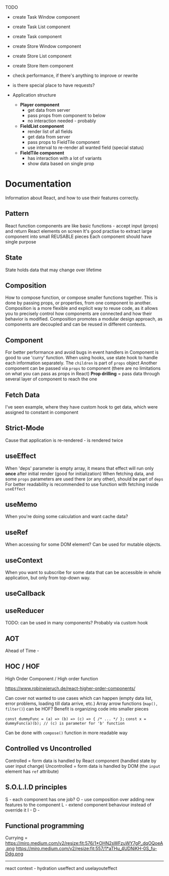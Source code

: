 TODO


- create Task Window component
- create Task List component
- create Task component
- create Store Window component
- create Store List component
- create Store Item component

- check performance, if there's anything to improve or rewrite

- is there special place to have requests?


- Application structure
  - **Player component**
    - get data from server
    - pass props from component to below
    - no interaction needed - probably
  - **FieldList component**
    - render list of all fields
    - get data from server
    - pass props to FieldTile component
    - use interval to re-render all wanted field (special status)
  - **FieldTile component**
    - has interaction with a lot of variants
    - show data based on single prop



# Documentation

Information about React, and how to use their features correctly.

## Pattern
React function components are like basic functions - accept input (props) and return React elements on screen
It's good practise to extract large component into small REUSABLE pieces
Each component should have single purpose

## State
State holds data that may change over lifetime

## Composition
How to compose function, or compose smaller functions together.
This is done by passing props, or properties, from one component to another.
Composition is a more flexible and explicit way to reuse code, as it allows you to precisely control how components are connected and how their behavior is modified.
Composition promotes a modular design approach, as components are decoupled and can be reused in different contexts.

## Component
For better performance and avoid bugs in event handlers in Component is good to use 'curry' function.
When using hooks, use state hook to handle each information separately.
The `children` is part of `props` object
Another component can be passed via `props` to component (there are no limitations on what you can pass as props in React)
**Prop drilling** = pass data through several layer of component to reach the one 

## Fetch Data
I've seen example, where they have custom hook to get data, which were assigned to constant in component

## Strict-Mode
Cause that application is re-rendered - is rendered twice


## useEffect
When 'deps' parameter is empty array, it means that effect will run only **once** after initial render (good for initialization)
When fetching data, and some `props` parameters are used there (or any other), should be part of `deps`
For better readability is recommended to use function with fetching inside `useEffect`

## useMemo
When you're doing some calculation and want cache data?

## useRef
When accessing for some DOM element?
Can be used for mutable objects.

## useContext
When you want to subscribe for some data that can be accessible in whole application, but only from top-down way.

## useCallback


## useReducer
TODO: can be used in many components? Probably via custom hook

## AOT
Ahead of Time - 

## HOC / HOF
High Order Component / High order function 

https://www.robinwieruch.de/react-higher-order-components/

Can cover not wanted to use cases which can happen (empty data list, error problems, loading till data arrive, etc.)
Array arrow functions (`map(), filter()`) can be HOF?
Benefit is organizing code into smaller pieces

`const dummyFunc = (a) => (b) => (c) => { /* ... */ };`
`const x = dummyFunc(a)(b); // (c) is parameter for 'b' function`

Can be done with `compose()` function in more readable way

## Controlled vs Uncontrolled
Controlled = form data is handled by React component (handled state by user input change)
Uncontrolled = form data is handled by DOM (the `input` element has `ref` attribute)

## S.O.L.I.D principles
S - each component has one job?
O - use composition over adding new features to the component
L - extend component behaviour instead of override it
I - 
D - 

## Functional programming

Currying = 
https://miro.medium.com/v2/resize:fit:576/1*OHN2sWFzuWY7gP_dqOQoeA.png
https://miro.medium.com/v2/resize:fit:557/1*aTHu_4UDNiKH-0S_fu-Ddg.png

---

react context - hydration
useffect and uselayouteffect